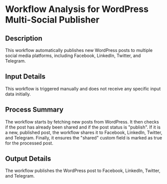 # Workflow Analysis for WordPress Multi-Social Publisher

## Description
This workflow automatically publishes new WordPress posts to multiple social media platforms, including Facebook, LinkedIn, Twitter, and Telegram.

## Input Details
This workflow is triggered manually and does not receive any specific input data initially.

## Process Summary
The workflow starts by fetching new posts from WordPress. It then checks if the post has already been shared and if the post status is "publish". If it is a new, published post, the workflow shares it to Facebook, LinkedIn, Twitter, and Telegram. Finally, it ensures the "shared" custom field is marked as true for the processed post.

## Output Details
The workflow publishes the WordPress post to Facebook, LinkedIn, Twitter, and Telegram.
